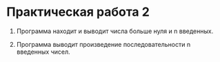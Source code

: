 # Практическая работа 2
1) Программа находит и выводит числа больше нуля и n введенных.

2) Программа выводит произведение последовательности n введенных чисел.

